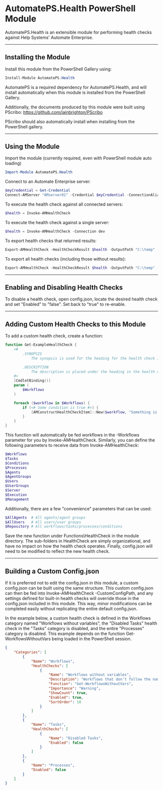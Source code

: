 AutomatePS.Health PowerShell Module
===================

AutomatePS.Health is an extensible module for performing health checks against Help Systems' Automate Enterprise.

----------
Installing the Module
-------------

Install this module from the PowerShell Gallery using:
```PowerShell
Install-Module AutomatePS.Health
```
AutomatePS is a required dependency for AutomatePS.Health, and will install automatically when this module is installed from the PowerShell Gallery.

Additionally, the documents produced by this module were built using PScribo: https://github.com/iainbrighton/PScribo

PScribo should also automatically install when installing from the PowerShell gallery.

----------
Using the Module
-------------
Import the module (currently required, even with PowerShell module auto loading)
```PowerShell
Import-Module AutomatePS.Health
```

Connect to an Automate Enterprise server:
```PowerShell
$myCredential = Get-Credential
Connect-AMServer "AMserver01" -Credential $myCredential -ConnectionAlias dev
```

To execute the health check against all connected servers:
```PowerShell
$health = Invoke-AMHealthCheck
```

To execute the health check against a single server:
```PowerShell
$health = Invoke-AMHealthCheck -Connection dev
```

To export health checks that returned results:
```PowerShell
Export-AMHealthCheck -HealthCheckResult $health -OutputPath "C:\temp" -OutputFormat Html,Word
```

To export all health checks (including those without results):
```PowerShell
Export-AMHealthCheck -HealthCheckResult $health -OutputPath "C:\temp" -OutputFormat Html,Word -IncludeZeroResult
```

----------
Enabling and Disabling Health Checks
-------------
To disable a health check, open config.json, locate the desired health check and set "Enabled" to "false".  Set back to "true" to re-enable.

----------
Adding Custom Health Checks to this Module
-------------

To add a custom health check, create a function:
```PowerShell
function Get-ExampleHealthCheck {
    <#
        .SYNOPSIS
            The synopsis is used for the heading for the health check in the report

        .DESCRIPTION
            The description is placed under the heading in the health check report, describes the purpose of the health check
    #>
    [CmdletBinding()]
    param (
        $Workflows
    )

    foreach ($workflow in $Workflows) {
        if (<# Some condition is true #>) {
            [AMConstructHealthCheckItem]::New($workflow, "Something is wrong with this workflow")
        }
    }
}
```

This function will automatically be fed workflows in the -Workflows parameter for you by Invoke-AMHealthCheck.  Similarly, you can define the following parameters to receive data from Invoke-AMHealthCheck:
```PowerShell
$Workflows
$Tasks
$Conditions
$Processes
$Agents
$AgentGroups
$Users
$UserGroups
$Server
$Execution
$Management
```

Additionally, there are a few "convenience" parameters that can be used:
```PowerShell
$AllAgents  # All agents/agent groups
$AllUsers   # All users/user groups
$Repository # All workflows/tasks/processes/conditions
```

Save the new function under Functions\HealthCheck in the module directory.  The sub-folders in HealthCheck are simply organizational, and have no impact on how the health check operates.  Finally, config.json will need to be modified to reflect the new health check.

----------

Building a Custom Config.json
-------------
If it is preferred not to edit the config.json in this module, a custom config.json can be built using the same structure.  This custom config.json can then be fed into Invoke-AMHealthCheck -CustomConfigPath, and any settings defined for built-in health checks will override those in the config.json included in this module.  This way, minor modifications can be completed easily without replicating the entire default config.json.

In the example below, a custom health check is defined in the Workflows category named "Workflows without variables", the "Disabled Tasks" health check in the "Tasks" category is disabled, and the entire "Processes" category is disabled.  This example depends on the function Get-WorkflowsWithoutVars being loaded in the PowerShell session.
```json
{
    "Categories": [
        {
            "Name": "Workflows",
            "HealthChecks": [
                {
                    "Name": "Workflows without variables",
                    "Description": "Workflows that don't follow the naming standard",
                    "Function": "Get-WorkflowsWithoutVars",
                    "Importance": "Warning",
                    "ShowCount": true,
                    "Enabled": true,
                    "SortOrder": 10
                }
            ]
        },
        {
            "Name": "Tasks",
            "HealthChecks": [
                {
                    "Name": "Disabled Tasks",
                    "Enabled": false
                }
            ]
        },
        {
            "Name": "Processes",
            "Enabled": false
        }
    ]
}
```

